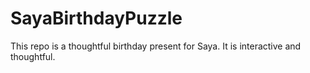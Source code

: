 # SayaBirthdayPuzzle
This repo is a thoughtful birthday present for Saya. It is interactive and thoughtful.
